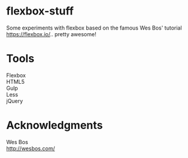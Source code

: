 # flexbox-stuff

Some experiments with flexbox based on the famous Wes Bos' tutorial https://flexbox.io/.. pretty awesome!

# Tools
Flexbox <br>
HTML5 <br>
Gulp <br>
Less <br>
jQuery


# Acknowledgments
Wes Bos <br>
http://wesbos.com/
